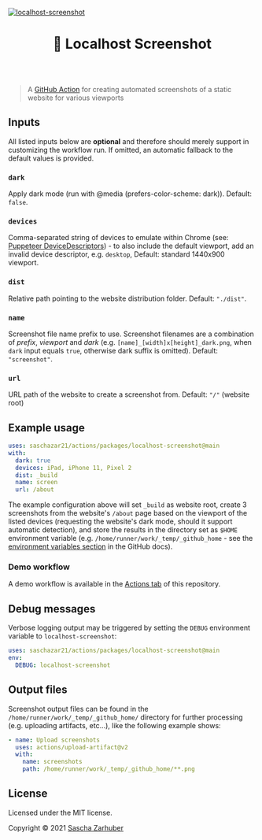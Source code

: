 [![localhost-screenshot](https://github.com/saschazar21/actions/actions/workflows/localhost-screenshot.yml/badge.svg)](https://github.com/saschazar21/actions/actions/workflows/localhost-screenshot.yml)

<div align="center">
  <h1>📸 Localhost Screenshot</h1>
  <br />
  <br />
</div>

> A [GitHub Action](https://docs.github.com/en/actions) for creating automated screenshots of a static website for various viewports

## Inputs

All listed inputs below are **optional** and therefore should merely support in customizing the workflow run. If omitted, an automatic fallback to the default values is provided.

### `dark`

Apply dark mode (run with @media (prefers-color-scheme: dark)). Default: `false`.

### `devices`

Comma-separated string of devices to emulate within Chrome (see: [Puppeteer DeviceDescriptors](https://bit.ly/3n0EmMe)) - to also include the default viewport, add an invalid device descriptor, e.g. `desktop`, Default: standard 1440x900 viewport.

### `dist`

Relative path pointing to the website distribution folder. Default: `"./dist"`.

### `name`

Screenshot file name prefix to use. Screenshot filenames are a combination of _prefix_, _viewport_ and _dark_ (e.g. `[name]_[width]x[height]_dark.png`, when `dark` input equals `true`, otherwise dark suffix is omitted). Default: `"screenshot"`.

### `url`

URL path of the website to create a screenshot from. Default: `"/"` (website root)

## Example usage

```yml
uses: saschazar21/actions/packages/localhost-screenshot@main
with:
  dark: true
  devices: iPad, iPhone 11, Pixel 2
  dist: _build
  name: screen
  url: /about
```

The example configuration above will set `_build` as website root, create 3 screenshots from the website's `/about` page based on the viewport of the listed devices (requesting the website's dark mode, should it support automatic detection), and store the results in the directory set as `$HOME` environment variable (e.g. `/home/runner/work/_temp/_github_home` - see the [environment variables section](https://docs.github.com/en/actions/reference/environment-variables#default-environment-variables) in the GitHub docs).

### Demo workflow

A demo workflow is available in the [Actions tab](https://github.com/saschazar21/actions/actions/workflows/localhost-screenshot.yml/) of this repository.

## Debug messages

Verbose logging output may be triggered by setting the `DEBUG` environment variable to `localhost-screenshot`:

```yml
uses: saschazar21/actions/packages/localhost-screenshot@main
env:
  DEBUG: localhost-screenshot
```

## Output files

Screenshot output files can be found in the `/home/runner/work/_temp/_github_home/` directory for further processing (e.g. uploading artifacts, etc...), like the following example shows:

```yml
- name: Upload screenshots
  uses: actions/upload-artifact@v2
  with:
    name: screenshots
    path: /home/runner/work/_temp/_github_home/**.png
```

## License

Licensed under the MIT license.

Copyright ©️ 2021 [Sascha Zarhuber](https://sascha.work)
